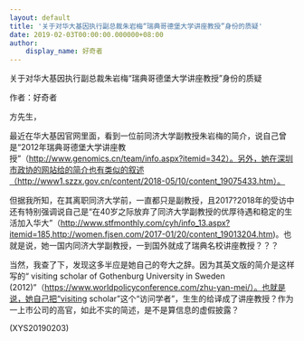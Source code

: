 ```yaml
---
layout: default
title: '关于对华大基因执行副总裁朱岩梅“瑞典哥德堡大学讲座教授”身份的质疑'
date: 2019-02-03T00:00:00.000000+08:00
author:
    display_name: 好奇者
---
```


关于对华大基因执行副总裁朱岩梅“瑞典哥德堡大学讲座教授”身份的质疑

作者：好奇者

方先生，

最近在华大基因官网里面，看到一位前同济大学副教授朱岩梅的简介，说自己曾是“2012年瑞典哥德堡大学讲座教授”（http://www.genomics.cn/team/info.aspx?itemid=342）。另外，她在深圳市政协的网站给的简介也有类似的叙述（http://www1.szzx.gov.cn/content/2018-05/10/content_19075433.htm）。

但据我所知，在其离职同济大学前，一直都只是副教授，且2017?2018年的受访中还有特别强调说自己是“在40岁之际放弃了同济大学副教授的优厚待遇和稳定的生活加入华大”（http://www.stfmonthly.com/cyh/info_13.aspx?itemid=185,http://women.fjsen.com/2017-01/20/content_19013204.htm)。也就是说，她一国内同济大学副教授，一到国外就成了瑞典名校讲座教授？？？

当然，我查了下，发现这多半应是她自己的夸大之辞。因为其英文版的简介是这样写的“ visiting scholar of Gothenburg University in Sweden (2012)”（https://www.worldpolicyconference.com/zhu-yan-mei/）。也就是说，她自己把“visiting scholar”这个“访问学者”，生生的给译成了讲座教授？作为一上市公司的高官，如此不实的简述，是不是算信息的虚假披露？

(XYS20190203)

